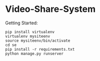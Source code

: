 Video-Share-System
=====================

Getting Started:

    pip install virtualenv
    virtualenv mysiteenv
    source mysiteenv/bin/activate
    cd se
    pip install -r requirements.txt
    python manage.py runserver


